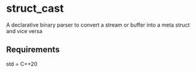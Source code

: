 # struct_cast
A declarative binary parser to convert a stream or buffer into a meta struct and vice versa

## Requirements
std = C++20

